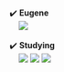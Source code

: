 <a>:heavy_check_mark: <b>Eugene</b><br></a>
&nbsp;
&nbsp;
<a href="https://hits.seeyoufarm.com"><img src="https://hits.seeyoufarm.com/api/count/incr/badge.svg?url=https%3A%2F%2Fgithub.com%2Feugene225&count_bg=%23FF8A00&title_bg=%23000000&icon=github.svg&icon_color=%23FFA74A&title=GitHub&edge_flat=false"/></a>

<a>:heavy_check_mark: <b>Studying</b><br></a>
&nbsp;
&nbsp;
<img src="https://img.shields.io/badge/JAVA-007396?style=flat-square&logo=Java&logoColor=black"/>
<img src="https://img.shields.io/badge/C-A8B9CC?style=flat-square&logo=C&logoColor=black"/>
<img src="https://img.shields.io/badge/PYTHON-3776AB?style=flat-square&logo=Python&logoColor=black"/>

<!---
eugene225/eugene225 is a ✨ special ✨ repository because its `README.md` (this file) appears on your GitHub profile.
You can click the Preview link to take a look at your changes.
--->
